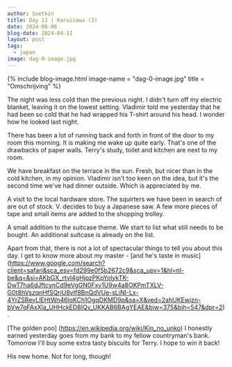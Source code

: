 ```yaml
---
author: Soetkin
title: Day 11 | Karuizawa (3)
date: 2024-06-06
blog-date: 2024-04-11
layout: post
tags:
  - japan
image: dag-0-image.jpg
---
```

{% include blog-image.html image-name = "dag-0-image.jpg"  title = "Omschrijving" %}

The night was less cold than the previous night. I didn't turn off my electric blanket, leaving it on the lowest setting. Vladimir told me yesterday that he had been so cold that he had wrapped his T-shirt around his head. I wonder how he looked last night.

There has been a lot of running back and forth in front of the door to my room this morning. It is making me wake up quite early. That's one of the drawbacks of paper walls. Terry's study, toilet and kitchen are next to my room. 

We have breakfast on the terrace in the sun. Fresh, but nicer than in the cold kitchen, in my opinion. Vladimir isn't too keen on the idea, but it's the second time we've had dinner outside. Which is appreciated by me.

A visit to the local hardware store. The squirters we have been in search of are out of stock. V. decides to buy a Japanese saw. A few more pieces of tape and small items are added to the shopping trolley.

A small addition to the suitcase theme. We start to list what still needs to be bought. An additional suitcase is already on the list.

Apart from that, there is not a lot of spectacular things to tell you about this day. I get to know more about my master - [and he's taste in music] (https://www.google.com/search?client=safari&sca_esv=fd299e0f5b2672c9&sca_upv=1&hl=nl-be&q=&si=AKbGX_rtvl4gHjpzPKpYolykTK-DwT7ha6dJftcynCd9eVgGN0Fxv1U9w4a8OKPmTXLV-G0t8hVszqnHfSQrjU8vIf8BnQdVUe-sLiNI-Lx-4YrZSReyLlEHtWn46loKCh1OgqDKMD9p&sa=X&ved=2ahUKEwjzn-bVw7qFAxXla_UHHckED8IQv_UKKAB6BAgYEAE&biw=375&bih=547&dpr=2).

[The golden poo] (https://en.wikipedia.org/wiki/Kin_no_unko) I honestly earned yesterday goes from my bank to my fellow countryman's bank. Tomorrow I'll buy some extra tasty biscuits for Terry. I hope to win it back!

His new home. Not for long, though!

